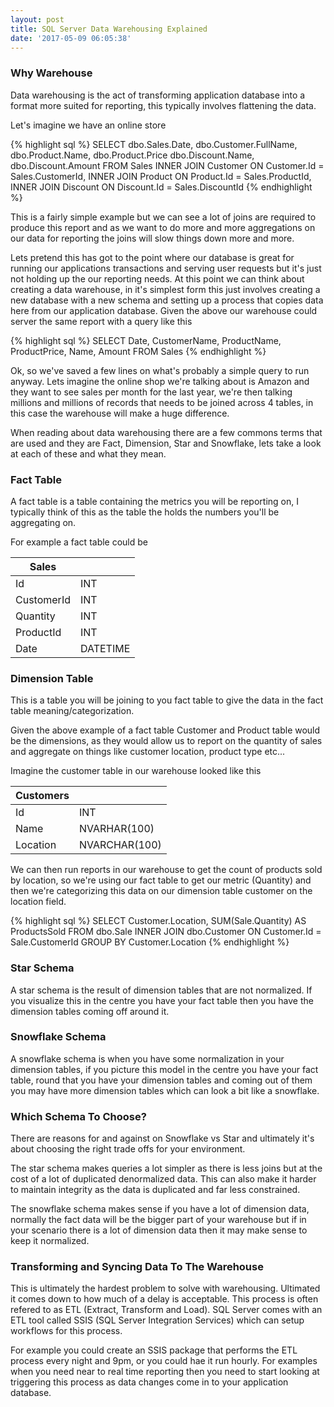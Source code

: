 ```yaml
---
layout: post
title: SQL Server Data Warehousing Explained
date: '2017-05-09 06:05:38'
---
```


### Why Warehouse ###
Data warehousing is the act of transforming application database into a format more suited for reporting, this typically involves flattening the data.

Let's imagine we have an online store

{% highlight sql %}
SELECT
    dbo.Sales.Date,
    dbo.Customer.FullName,
    dbo.Product.Name,
    dbo.Product.Price
    dbo.Discount.Name,
    dbo.Discount.Amount
FROM
    Sales
    INNER JOIN Customer ON Customer.Id = Sales.CustomerId,
    INNER JOIN Product ON Product.Id = Sales.ProductId,
    INNER JOIN Discount ON Discount.Id = Sales.DiscountId
{% endhighlight %}

This is a fairly simple example but we can see a lot of joins are required to produce this report and as we want to do more and more aggregations on our data for reporting the joins will slow things down more and more. 

Lets pretend this has got to the point where our database is great for running our applications transactions and serving user requests but it's just not holding up the our reporting needs. At this point we can think about creating a data warehouse, in it's simplest form this just involves creating a new database with a new schema and setting up a process that copies data here from our application database. Given the above our warehouse could server the same report with a query like this

{% highlight sql %}
SELECT
    Date,
    CustomerName,
    ProductName,
    ProductPrice,
    Name,
    Amount
FROM
    Sales
{% endhighlight %}

Ok, so we've saved a few lines on what's probably a simple query to run anyway. Lets imagine the online shop we're talking about is Amazon and they want to see sales per month for the last year, we're then talking millions and millions of records that needs to be joined across 4 tables, in this case the warehouse will make a huge difference.

When reading about data warehousing there are a few commons terms that are used and they are Fact, Dimension, Star and Snowflake, lets take a look at each of these and what they mean.

### Fact Table ###
A fact table is a table containing the metrics you will be reporting on, I typically think of this as the table the holds the numbers you'll be aggregating on.

For example a fact table could be 

| Sales | |
| --- | ---|
| Id | INT |
| CustomerId | INT | 
| Quantity | INT |
| ProductId | INT |
| Date | DATETIME |

### Dimension Table ###
This is a table you will be joining to you fact table to give the data in the fact table meaning/categorization.

Given the above example of a fact table Customer and Product table would be the dimensions, as they would allow us to report on the quantity of sales and aggregate on things like customer location, product type etc...

Imagine the customer table in our warehouse looked like this

| Customers | | 
| --- | --- |
| Id | INT |
| Name | NVARHAR(100) |
| Location | NVARCHAR(100) |

We can then run reports in our warehouse to get the count of products sold by location, so we're using our fact table to get our metric (Quantity) and then we're categorizing this data on our dimension table customer on the location field.

{% highlight sql %}
SELECT
    Customer.Location, 
    SUM(Sale.Quantity) AS ProductsSold
FROM
    dbo.Sale
    INNER JOIN dbo.Customer ON Customer.Id = Sale.CustomerId
GROUP BY
    Customer.Location
{% endhighlight %}

### Star Schema ###
A star schema is the result of dimension tables that are not normalized. If you visualize this in the centre you have your fact table then you have the dimension tables coming off around it.

### Snowflake Schema ###
A snowflake schema is when you have some normalization in your dimension tables, if you picture this model in the centre you have your fact table, round that you have your dimension tables and coming out of them you may have more dimension tables which can look a bit like a snowflake.

### Which Schema To Choose? ###
There are reasons for and against on Snowflake vs Star and ultimately it's about choosing the right trade offs for your environment.

The star schema makes queries a lot simpler as there is less joins but at the cost of a lot of duplicated denormalized data. This can also make it harder to maintain integrity as the data is duplicated and far less constrained.

The snowflake schema makes sense if you have a lot of dimension data, normally the fact data will be the bigger part of your warehouse but if in your scenario there is a lot of dimension data then it may make sense to keep it normalized. 

### Transforming and Syncing Data To The Warehouse ###
This is ultimately the hardest problem to solve with warehousing. Ultimated it comes down  to how much of a delay is acceptable. This process is often refered to as ETL (Extract, Transform and Load). SQL Server comes with an ETL tool called SSIS (SQL Server Integration Services) which can setup workflows for this process. 

For example you could create an SSIS package that performs the ETL process every night and 9pm, or you could hae it run hourly. For examples when you need near to real time reporting then you need to start looking at triggering this process as data changes come in to your application database.
